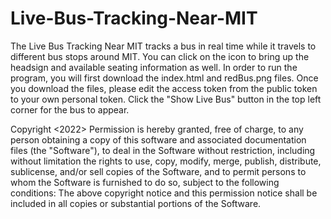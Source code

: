 # Live-Bus-Tracking-Near-MIT
 The Live Bus Tracking Near MIT tracks a bus in real time while it travels to different bus stops around MIT. You can click on the icon to bring up the headsign and available seating information as well.
 In order to run the program, you will first download the index.html and redBus.png files. Once you download the files, please edit the access token from the public token to your own personal token. Click the "Show Live Bus" button in the top left corner for the bus to appear.
 
 Copyright <2022> 
Permission is hereby granted, free of charge, to any person obtaining a copy of this software and associated documentation files (the "Software"), to deal in the Software without restriction, including without limitation the rights to use, copy, modify, merge, publish, distribute, sublicense, and/or sell copies of the Software, and to permit persons to whom the Software is furnished to do so, subject to the following conditions:
The above copyright notice and this permission notice shall be included in all copies or substantial portions of the Software.
